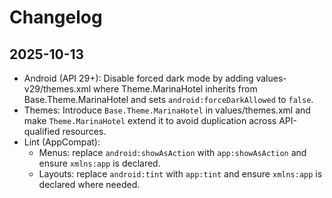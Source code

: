 # Changelog

## 2025-10-13

- Android (API 29+): Disable forced dark mode by adding values-v29/themes.xml where Theme.MarinaHotel inherits from Base.Theme.MarinaHotel and sets `android:forceDarkAllowed` to `false`.
- Themes: Introduce `Base.Theme.MarinaHotel` in values/themes.xml and make `Theme.MarinaHotel` extend it to avoid duplication across API-qualified resources.
- Lint (AppCompat):
  - Menus: replace `android:showAsAction` with `app:showAsAction` and ensure `xmlns:app` is declared.
  - Layouts: replace `android:tint` with `app:tint` and ensure `xmlns:app` is declared where needed.
